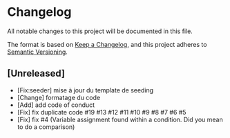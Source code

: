 # Changelog

All notable changes to this project will be documented in this file.

The format is based on [Keep a Changelog](https://keepachangelog.com/en/1.0.0/),
and this project adheres to [Semantic Versioning](https://semver.org/spec/v2.0.0.html).

## [Unreleased]

- [Fix:seeder] mise à jour du template de seeding 
- [Change] formatage du code
- [Add] add code of conduct
- [Fix] fix duplicate code #19 #13 #12 #11 #10 #9 #8 #7 #6 #5
- [Fix] fix #4 (Variable assignment found within a condition. Did you mean to do a comparison)